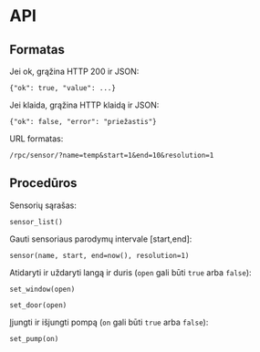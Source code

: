 # API

## Formatas

Jei ok, grąžina HTTP 200 ir JSON:

    {"ok": true, "value": ...}

Jei klaida, grąžina HTTP klaidą ir JSON:

    {"ok": false, "error": "priežastis"}

URL formatas:

    /rpc/sensor/?name=temp&start=1&end=10&resolution=1

## Procedūros

Sensorių sąrašas:

    sensor_list()

Gauti sensoriaus parodymų intervale [start,end]:

    sensor(name, start, end=now(), resolution=1)

Atidaryti ir uždaryti langą ir duris (`open` gali būti `true` arba `false`):

    set_window(open)

    set_door(open)

Įjungti ir išjungti pompą (`on` gali būti `true` arba `false`):

    set_pump(on)
